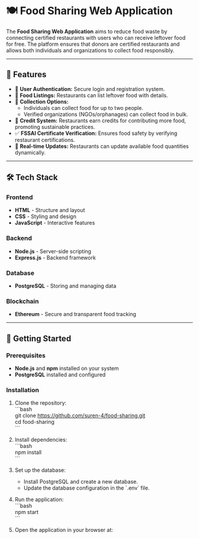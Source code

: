 # 🍽️ Food Sharing Web Application  

The **Food Sharing Web Application** aims to reduce food waste by connecting certified restaurants with users who can receive leftover food for free. The platform ensures that donors are certified restaurants and allows both individuals and organizations to collect food responsibly.  

---

## 🌟 Features  
- 🔑 **User Authentication:** Secure login and registration system.  
- 📝 **Food Listings:** Restaurants can list leftover food with details.  
- 👥 **Collection Options:**  
  - Individuals can collect food for up to two people.  
  - Verified organizations (NGOs/orphanages) can collect food in bulk.  
- 🏅 **Credit System:** Restaurants earn credits for contributing more food, promoting sustainable practices.  
- ✅ **FSSAI Certificate Verification:** Ensures food safety by verifying restaurant certifications.  
- 📡 **Real-time Updates:** Restaurants can update available food quantities dynamically.  

---

## 🛠️ Tech Stack  

### Frontend  
- **HTML** - Structure and layout  
- **CSS** - Styling and design  
- **JavaScript** - Interactive features  

### Backend  
- **Node.js** - Server-side scripting  
- **Express.js** - Backend framework  

### Database  
- **PostgreSQL** - Storing and managing data  

### Blockchain  
- **Ethereum** - Secure and transparent food tracking  

---

## 🚀 Getting Started  

### Prerequisites  
- **Node.js** and **npm** installed on your system  
- **PostgreSQL** installed and configured  

### Installation  

1. Clone the repository:  
   \`\`\`bash  
   git clone https://github.com/suren-4/food-sharing.git  
   cd food-sharing  
   \`\`\`  

2. Install dependencies:  
   \`\`\`bash  
   npm install  
   \`\`\`  

3. Set up the database:  
   - Install PostgreSQL and create a new database.  
   - Update the database configuration in the \`.env\` file.  

4. Run the application:  
   \`\`\`bash  
   npm start  
   \`\`\`  

5. Open the application in your browser at:  
